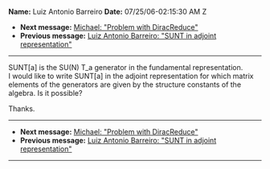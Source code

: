 **Name:** Luiz Antonio Barreiro
**Date:** 07/25/06-02:15:30 AM Z

  - **Next message:** [Michael: "Problem with DiracReduce"](0382.html)
  - **Previous message:** [Luiz Antonio Barreiro: "SUNT in adjoint
    representation"](0380.html)

-----

SUNT[a] is the SU(N) T\_a generator in the fundamental
representation.  
I would like to write SUNT[a] in the adjoint representation for
which matrix elements of the generators are given by the structure
constants of the algebra. Is it possible?  

Thanks.  

-----

  - **Next message:** [Michael: "Problem with DiracReduce"](0382.html)
  - **Previous message:** [Luiz Antonio Barreiro: "SUNT in adjoint
    representation"](0380.html)

-----

